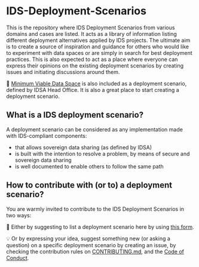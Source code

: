 # IDS-Deployment-Scenarios
This is the repository where IDS Deployment Scenarios from various domains and cases are listed. It acts as a library of information listing different deployment alternatives applied by IDS projects. The ultimate aim is to create a source of inspiration and guidance for others who would like to experiment with data spaces or are simply in search for best deployment practices. This is also expected to act as a place where everyone can express their opinions on the existing deployment scenarios by creating issues and initiating discussions around them.

:rocket: [Minimum Viable Data Space](https://github.com/International-Data-Spaces-Association/idsa/tree/main/MVDS) is also included as a deployment scenario, defined by IDSA Head Office. It is also a great place to start creating a deployment scenario.

## What is a IDS deployment scenario? 
A deployment scenario can be considered as any implementation made with IDS-compliant components:
- that allows sovereign data sharing (as defined by IDSA)
- is built with the intention to resolve a problem, by means of secure and sovereign data sharing
- is well documented to enable others to follow the same path

## How to contribute with (or to) a deployment scenario?
You are warmly invited to contribute to the IDS Deployment Scenarios in two ways: 

:triangular_flag_on_post: Either by suggesting to list a deployment scenario here by using [this form](........). 

:bulb: Or by expressing your idea, suggest something new (or asking a question) on a specific deployment scenario by creating an issue, by checking the contribution rules on [CONTRIBUTING.md](CONTRIBUTING.md), and the [Code of Conduct](CODE_OF_CONDUCT.md).

